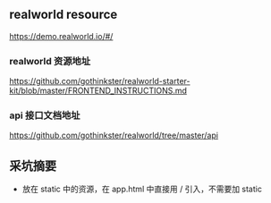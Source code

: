 ## realworld resource
https://demo.realworld.io/#/

### realworld 资源地址
https://github.com/gothinkster/realworld-starter-kit/blob/master/FRONTEND_INSTRUCTIONS.md

### api 接口文档地址
https://github.com/gothinkster/realworld/tree/master/api



## 采坑摘要
- 放在 static 中的资源，在 app.html 中直接用 / 引入，不需要加 static